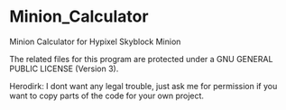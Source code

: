 # Minion_Calculator
Minion Calculator for Hypixel Skyblock Minion

The related files for this program are protected under a GNU GENERAL PUBLIC LICENSE (Version 3).

Herodirk: I dont want any legal trouble, just ask me for permission if you want to copy parts of the code for your own project.
